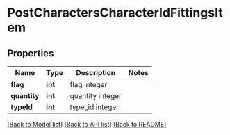 # PostCharactersCharacterIdFittingsItem

## Properties
Name | Type | Description | Notes
------------ | ------------- | ------------- | -------------
**flag** | **int** | flag integer | 
**quantity** | **int** | quantity integer | 
**typeId** | **int** | type_id integer | 

[[Back to Model list]](../README.md#documentation-for-models) [[Back to API list]](../README.md#documentation-for-api-endpoints) [[Back to README]](../README.md)


